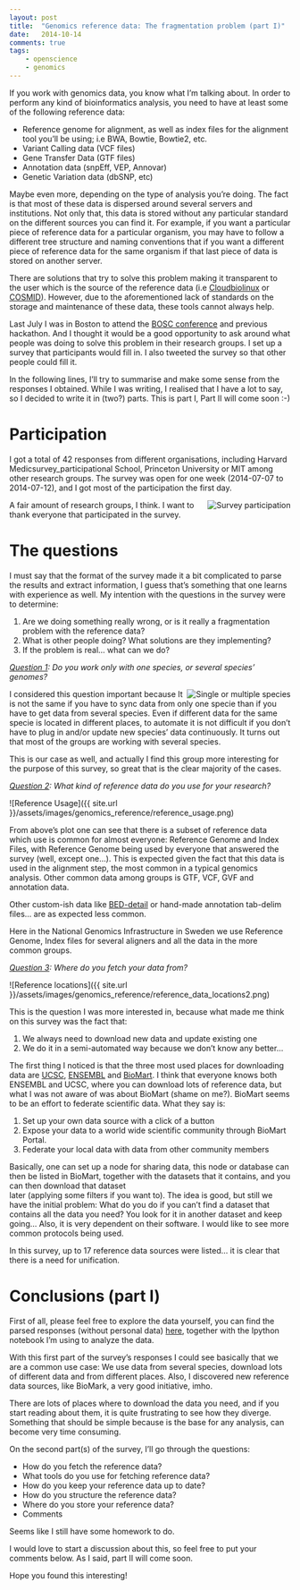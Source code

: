 ```yaml
---
layout: post
title:  "Genomics reference data: The fragmentation problem (part I)"
date:   2014-10-14
comments: true
tags:
    - openscience
    - genomics
---
```

If you work with genomics data, you know what I’m talking about. In order to perform
any kind of bioinformatics analysis, you need to have at least some of the following reference data:

* Reference genome for alignment, as well as index files for the alignment tool you’ll be using; i.e BWA, Bowtie, Bowtie2, etc.
* Variant Calling data (VCF files)
* Gene Transfer Data (GTF files)
* Annotation data (snpEff, VEP, Annovar)
* Genetic Variation data (dbSNP, etc)

Maybe even more, depending on the type of analysis you’re doing. The fact is that
most of these data is dispersed around several servers and institutions. Not only that,
this data is stored without any particular standard on the different sources you can find it.
For example, if you want a particular piece of reference data for a particular organism,
you may have to follow a different tree structure and naming conventions that if you
want a different piece of reference data for the same organism if that last piece of data is stored on another server.

There are solutions that try to solve this problem making it transparent to the user
which is the source of the reference data (i.e [Cloudbiolinux][Cloudbiolinux] or [COSMID][cosmid]). However,
due to the aforementioned lack of standards on the storage and maintenance of these
data, these tools cannot always help.

Last July I was in Boston to attend the [BOSC conference][bosc] and previous hackathon.
And I thought it would be a good opportunity to ask around what people was doing
to solve this problem in their research groups. I set up a survey that participants
would fill in. I also tweeted the survey so that other people could fill it.

In the following lines, I’ll try to summarise and make some sense from the responses
I obtained. While I was writing, I realised that I have a lot to say, so I decided
to write it in (two?) parts. This is part I, Part II will come soon :-)

# Participation
I got a total of 42 responses from different organisations, including Harvard
Medicsurvey_participational School, Princeton University or MIT among other research groups.
The survey was open for one week (2014-07-07 to 2014-07-12), and I got most of the participation the first day.

<img src="{{ site.url }}/assets/images/genomics_reference/survey_participation.png" alt="Survey participation" align="right">

A fair amount of research groups, I think. I want to thank everyone that participated in the survey.

# The questions
I must say that the format of the survey made it a bit complicated to parse the
results and extract information, I guess that’s something that one learns with experience as well.
My intention with the questions in the survey were to determine:

1. Are we doing something really wrong, or is it really a fragmentation problem with the reference data?
2. What is other people doing? What solutions are they implementing?
3. If the problem is real… what can we do?

_<u>Question 1</u>: Do you work only with one species, or several species’ genomes?_

<img src="{{ site.url }}/assets/images/genomics_reference/single_or_multiple_species1.png" alt="Single or multiple species" align="right">

I considered this question important because It is not the same if you have to sync
data from only one specie than if you have to get data from several species.
Even if different data for the same specie is located in different places, to automate
it is not difficult if you don’t have to plug in and/or update new species’ data continuously.
It turns out that most of the groups are working with several species.

This is our case as well, and actually I find this group more interesting for the purpose of this survey, so great that is the clear majority of the cases.

<u>_Question 2</u>: What kind of reference data do you use for your research?_

![Reference Usage]({{ site.url }}/assets/images/genomics_reference/reference_usage.png)

From above’s plot one can see that there is a subset of reference data which use is
common for almost everyone: Reference Genome and Index Files, with Reference Genome
being used by everyone that answered the survey (well, except one…). This is expected
given the fact that this data is used in the alignment step, the most common in a typical
genomics analysis. Other common data among groups is GTF, VCF, GVF and annotation data.

Other custom-ish data like [BED-detail][bed_detail] or hand-made annotation tab-delim files…
are as expected less common.

Here in the National Genomics Infrastructure in Sweden we use Reference Genome,
Index files for several aligners and all the data in the more common groups.

<u>_Question 3</u>: Where do you fetch your data from?_

![Reference locations]({{ site.url }}/assets/images/genomics_reference/reference_data_locations2.png)

This is the question I was more interested in, because what made me think on this survey was the fact that:

1. We always need to download new data and update existing one
2. We do it in a semi-automated way because we don’t know any better…

The first thing I noticed is that the three most used places for downloading data are [UCSC][ucsc],
[ENSEMBL][ensembl] and [BioMart][biomart]. I think that everyone knows both ENSEMBL and UCSC,
where you can download lots of reference data, but what I was not aware of was about BioMart
(shame on me?). BioMart seems to be an effort to federate scientific data. What they say is:

1. Set up your own data source with a click of a button
2. Expose your data to a world wide scientific community through BioMart Portal.
3. Federate your local data with data from other community members

Basically, one can set up a node for sharing data, this node or database can then be listed in BioMart,
together with the datasets that it contains, and you can then download that dataset  
later (applying some filters if you want to). The idea is good, but still we have the
initial problem: What do you do if you can’t find a dataset that contains all the data you need?
You look for it in another dataset and keep going… Also, it is very dependent on their software.
I would like to see more common protocols being used.

In this survey, up to 17 reference data sources were listed… it is clear that there is a need for unification.

# Conclusions (part I)
First of all, please feel free to explore the data yourself, you can find the parsed
responses (without personal data) [here][responses], together with the Ipython notebook I’m using
to analyze the data.

With this first part of the survey’s responses I could see basically that we are a
common use case: We use data from several species, download lots of different data and
from different places. Also, I discovered new reference data sources, like BioMark,
a very good initiative, imho.

There are lots of places where to download the data you need, and if you start reading about them,
it is quite frustrating to see how they diverge. Something that should be simple because
is the base for any analysis, can become very time consuming.

On the second part(s) of the survey, I’ll go through the questions:

* How do you fetch the reference data?
* What tools do you use for fetching reference data?
* How do you keep your reference data up to date?
* How do you structure the reference data?
* Where do you store your reference data?
* Comments

Seems like I still have some homework to do.

I would love to start a discussion about this, so feel free to put your comments below. As I said, part II will come soon.

Hope you found this interesting!


[Cloudbiolinux]: https://github.com/chapmanb/cloudbiolinux
[cosmid]: https://github.com/robinandeer/cosmid
[bosc]: http://www.open-bio.org/wiki/BOSC_2014
[bed_detail]: http://genome.ucsc.edu/FAQ/FAQformat.html#format1.7
[ucsc]: https://genome.ucsc.edu/
[ensembl]: http://www.ensembl.org/index.html
[biomart]: http://biomart.org/
[responses]: https://github.com/guillermo-carrasco/guillermo-carrasco.github.com/tree/master/assets/codes/genomics_reference

